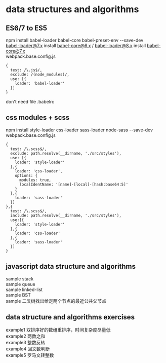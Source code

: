 # data structures and algorithms
## ES6/7 to ES5
  npm install babel-loader babel-core babel-preset-env --save-dev<br>
  babel-loader@7.x install babel-core@6.x / babel-loader@8.x install babel-core@7.x<br>
  webpack.base.config.js<br>
  ```
  {
    test: /\.js$/,
    exclude: /(node_modules)/,
    use: [{
      loader: 'babel-loader'
    }]
  }
  ```
  don't need file .babelrc
## css modules + scss
  npm install style-loader css-loader sass-loader node-sass --save-dev<br>
  webpack.base.config.js<br>
  ```
  {
    test: /\.scss$/,
    exclude: path.resolve(__dirname, './src/styles'),
    use: [{
      loader: 'style-loader'
    },{
      loader: 'css-loader',
      options: {
        modules: true,
        localIdentName: '[name]-[local]-[hash:base64:5]'
      }
    },{
      loader: 'sass-loader'
    }]
  },{
    test: /\.scss$/,
    include: path.resolve(__dirname, './src/styles'),
    use:[{
      loader: 'style-loader'
    },{
      loader: 'css-loader'
    },{
      loader: 'sass-loader'
    }]
  }
  ```  
  ## javascript data structure and algorithms
  sample stack<br>
  sample queue<br>
  sample linked-list<br>
  sample BST<br>
  sample 二叉树找出给定两个节点的最近公共父节点<br>

  ## data structure and algorithms exercises
  example1 双排序好的数组重排序，时间复杂度尽量低<br>
  example2 两数之和<br>
  example3 整数反转<br>
  example4 回文数判断<br>
  example5 罗马文转整数<br>